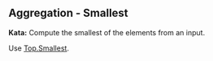 <!--
  ~  Licensed to the Apache Software Foundation (ASF) under one
  ~  or more contributor license agreements.  See the NOTICE file
  ~  distributed with this work for additional information
  ~  regarding copyright ownership.  The ASF licenses this file
  ~  to you under the Apache License, Version 2.0 (the
  ~  "License"); you may not use this file except in compliance
  ~  with the License.  You may obtain a copy of the License at
  ~
  ~      http://www.apache.org/licenses/LICENSE-2.0
  ~
  ~  Unless required by applicable law or agreed to in writing, software
  ~  distributed under the License is distributed on an "AS IS" BASIS,
  ~  WITHOUT WARRANTIES OR CONDITIONS OF ANY KIND, either express or implied.
  ~  See the License for the specific language governing permissions and
  ~  limitations under the License.
  -->

Aggregation - Smallest
----------------------

**Kata:** Compute the smallest of the elements from an input.

<div class="hint">
  Use <a href="https://beam.apache.org/releases/pydoc/current/apache_beam.transforms.combiners.html#apache_beam.transforms.combiners.Top.Smallest">
  Top.Smallest</a>.
</div>
